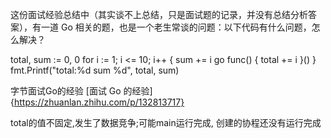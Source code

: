这份面试经验总结中（其实谈不上总结，只是面试题的记录，并没有总结分析答案），有一道 Go 相关的题，也是一个老生常谈的问题：以下代码有什么问题，怎么解决？

total, sum := 0, 0
for i := 1; i <= 10; i++ {
    sum += i
    go func() {
        total += i
    }()
}
fmt.Printf("total:%d sum %d", total, sum)


字节面试Go的经验
[面试 Go 的经验]{https://zhuanlan.zhihu.com/p/132813717}

total的值不固定,发生了数据竞争;可能main运行完成, 创建的协程还没有运行完成

